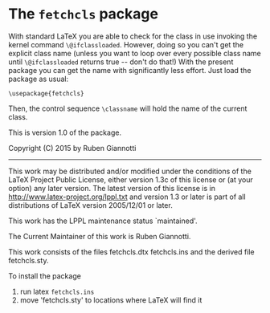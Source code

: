 # The `fetchcls` package

With standard LaTeX you are able to check for the class in use
invoking the kernel command `\@ifclassloaded`.
However, doing so you can't get the explicit class name
(unless you want to loop over every possible class name
until `\@ifclassloaded` returns true -- don't do that!)
With the present package you can get the name with significantly less effort.
Just load the package as usual:

    \usepackage{fetchcls}
    
Then, the control sequence `\classname` will hold the name of the current class.

This is version 1.0 of the package.

Copyright (C) 2015 by Ruben Giannotti

---

This work may be distributed and/or modified under the conditions of the LaTeX Project Public License, either version 1.3c of this license or (at your option) any later version. The latest version of this license is in http://www.latex-project.org/lppl.txt and version 1.3 or later is part of all distributions of LaTeX version 2005/12/01 or later.

This work has the LPPL maintenance status `maintained'.

The Current Maintainer of this work is Ruben Giannotti.

This work consists of the files
  fetchcls.dtx
  fetchcls.ins
and the derived file fetchcls.sty.

To install the package

 1. run latex `fetchcls.ins`
 2. move 'fetchcls.sty' to locations where LaTeX will find it
